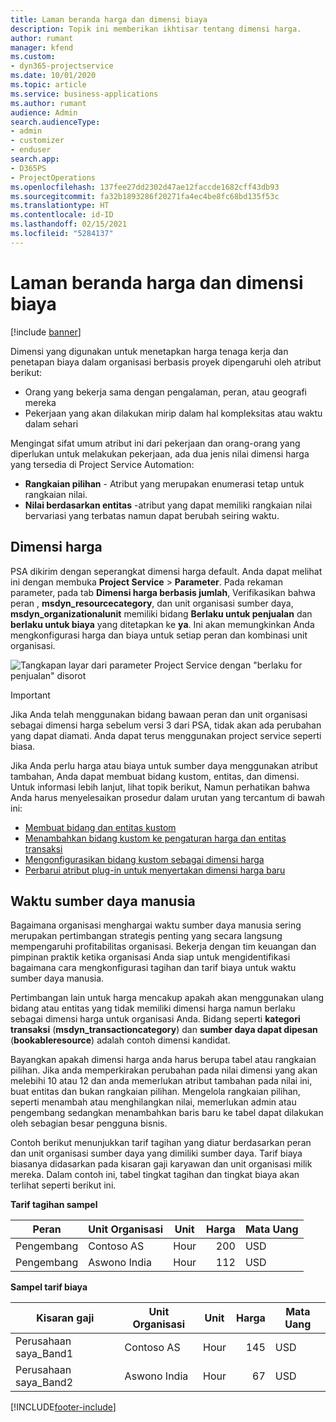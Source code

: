 ```yaml
---
title: Laman beranda harga dan dimensi biaya
description: Topik ini memberikan ikhtisar tentang dimensi harga.
author: rumant
manager: kfend
ms.custom:
- dyn365-projectservice
ms.date: 10/01/2020
ms.topic: article
ms.service: business-applications
ms.author: rumant
audience: Admin
search.audienceType:
- admin
- customizer
- enduser
search.app:
- D365PS
- ProjectOperations
ms.openlocfilehash: 137fee27dd2302d47ae12faccde1682cff43db93
ms.sourcegitcommit: fa32b1893286f20271fa4ec4be8fc68bd135f53c
ms.translationtype: HT
ms.contentlocale: id-ID
ms.lasthandoff: 02/15/2021
ms.locfileid: "5284137"
---
```

# <a name="pricing-and-costing-dimensions-home-page"></a>Laman beranda harga dan dimensi biaya

[!include [banner](../includes/psa-now-project-operations.md)]

Dimensi yang digunakan untuk menetapkan harga tenaga kerja dan penetapan biaya dalam organisasi berbasis proyek dipengaruhi oleh atribut berikut:

- Orang yang bekerja sama dengan pengalaman, peran, atau geografi mereka
- Pekerjaan yang akan dilakukan mirip dalam hal kompleksitas atau waktu dalam sehari

Mengingat sifat umum atribut ini dari pekerjaan dan orang-orang yang diperlukan untuk melakukan pekerjaan, ada dua jenis nilai dimensi harga yang tersedia di Project Service Automation: 

- **Rangkaian pilihan** - Atribut yang merupakan enumerasi tetap untuk rangkaian nilai.
- **Nilai berdasarkan entitas** -atribut yang dapat memiliki rangkaian nilai bervariasi yang terbatas namun dapat berubah seiring waktu.

## <a name="pricing-dimensions"></a>Dimensi harga

PSA dikirim dengan seperangkat dimensi harga default. Anda dapat melihat ini dengan membuka **Project Service** > **Parameter**. Pada rekaman parameter, pada tab **Dimensi harga berbasis jumlah**, Verifikasikan bahwa peran , **msdyn_resourcecategory**, dan unit organisasi sumber daya, **msdyn_organizationalunit** memiliki bidang **Berlaku untuk penjualan** dan **berlaku untuk biaya** yang ditetapkan ke **ya**. Ini akan memungkinkan Anda mengkonfigurasi harga dan biaya untuk setiap peran dan kombinasi unit organisasi.

![Tangkapan layar dari parameter Project Service dengan "berlaku for penjualan" disorot](media/PS-OOB-parameters.png)

> [!IMPORTANT]
> Jika Anda telah menggunakan bidang bawaan peran dan unit organisasi sebagai dimensi harga sebelum versi 3 dari PSA, tidak akan ada perubahan yang dapat diamati. Anda dapat terus menggunakan project service seperti biasa. 

Jika Anda perlu harga atau biaya untuk sumber daya menggunakan atribut tambahan, Anda dapat membuat bidang kustom, entitas, dan dimensi. Untuk informasi lebih lanjut, lihat topik berikut, Namun perhatikan bahwa Anda harus menyelesaikan prosedur dalam urutan yang tercantum di bawah ini:

- [Membuat bidang dan entitas kustom](create-custom-fields-entities.md)
- [Menambahkan bidang kustom ke pengaturan harga dan entitas transaksi](field-references.md)
- [Mengonfigurasikan bidang kustom sebagai dimensi harga ](set-up-pricing-dimensions.md)
- [Perbarui atribut plug-in untuk menyertakan dimensi harga baru](update-plug-in-attributes.md)

## <a name="pricing-human-resource-time"></a>Waktu sumber daya manusia
Bagaimana organisasi menghargai waktu sumber daya manusia sering merupakan pertimbangan strategis penting yang secara langsung mempengaruhi profitabilitas organisasi. Bekerja dengan tim keuangan dan pimpinan praktik ketika organisasi Anda siap untuk mengidentifikasi bagaimana cara mengkonfigurasi tagihan dan tarif biaya untuk waktu sumber daya manusia.

Pertimbangan lain untuk harga mencakup apakah akan menggunakan ulang bidang atau entitas yang tidak memiliki dimensi harga namun berlaku sebagai dimensi harga untuk organisasi Anda. Bidang seperti **kategori transaksi** (**msdyn_transactioncategory**) dan **sumber daya dapat dipesan** (**bookableresource**) adalah contoh dimensi kandidat. 

Bayangkan apakah dimensi harga anda harus berupa tabel atau rangkaian pilihan. Jika anda memperkirakan perubahan pada nilai dimensi yang akan melebihi 10 atau 12 dan anda memerlukan atribut tambahan pada nilai ini, buat entitas dan bukan rangkaian pilihan. Mengelola rangkaian pilihan, seperti menambah atau menghilangkan nilai, memerlukan admin atau pengembang sedangkan menambahkan baris baru ke tabel dapat dilakukan oleh sebagian besar pengguna bisnis.

Contoh berikut menunjukkan tarif tagihan yang diatur berdasarkan peran dan unit organisasi sumber daya yang dimiliki sumber daya. Tarif biaya biasanya didasarkan pada kisaran gaji karyawan dan unit organisasi milik mereka. Dalam contoh ini, tabel tingkat tagihan dan tingkat biaya akan terlihat seperti berikut ini.

**Tarif tagihan sampel**

| Peran        | Unit Organisasi    |Unit      |Harga      |Mata Uang  |
| ------------|-------------|----------|----------:|----------|
| Pengembang   | Contoso AS  |Hour | 200|USD     |
| Pengembang   | Aswono India |Hour|   112|USD     |


**Sampel tarif biaya**

| Kisaran gaji     | Unit Organisasi    |Unit      |Harga      |Mata Uang  |
| ----------------|-------------|----------|----------:|----------|
| Perusahaan saya_Band1 | Contoso AS  |Hour | 145|USD     |
| Perusahaan saya_Band2 | Aswono India |Hour|   67|USD     |


[!INCLUDE[footer-include](../includes/footer-banner.md)]